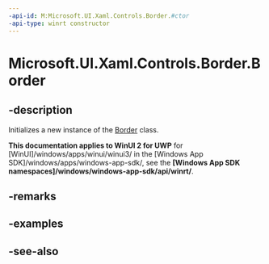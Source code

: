 ```yaml
---
-api-id: M:Microsoft.UI.Xaml.Controls.Border.#ctor
-api-type: winrt constructor
---
```


<!-- Method syntax
public Border()
-->

# Microsoft.UI.Xaml.Controls.Border.Border

## -description
Initializes a new instance of the [Border](border.md) class.

**This documentation applies to WinUI 2 for UWP** for [WinUI]/windows/apps/winui/winui3/ in the [Windows App SDK]/windows/apps/windows-app-sdk/, see the **[Windows App SDK namespaces]/windows/windows-app-sdk/api/winrt/**.

## -remarks

## -examples

## -see-also
